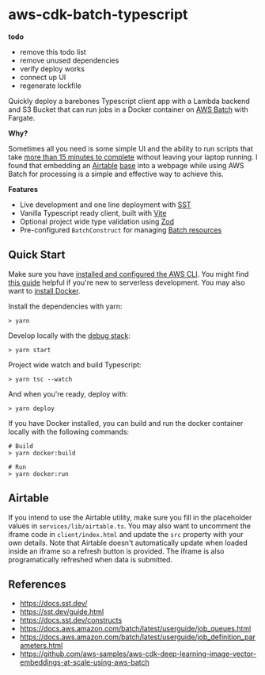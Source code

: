 # aws-cdk-batch-typescript

**todo**

- remove this todo list
- remove unused dependencies
- verify deploy works
- connect up UI
- regenerate lockfile

Quickly deploy a barebones Typescript client app with a Lambda backend and S3 Bucket that can run jobs in a Docker container on [AWS Batch](https://docs.aws.amazon.com/batch/latest/userguide/what-is-batch.html) with Fargate.

**Why?**

Sometimes all you need is some simple UI and the ability to run scripts that take [more than 15 minutes to complete](https://stackoverflow.com/a/43364402/2619349) without leaving your laptop running. I found that embedding an [Airtable](https://airtable.com/) [base](https://support.airtable.com/docs/creating-a-new-empty-base) into a webpage while using AWS Batch for processing is a simple and effective way to achieve this.

**Features**

- Live development and one line deployment with [SST](https://sst.dev/)
- Vanilla Typescript ready client, built with [Vite](https://vitejs.dev/guide/)
- Optional project wide type validation using [Zod](https://github.com/colinhacks/zod#basic-usage)
- Pre-configured `BatchConstruct` for managing [Batch resources](https://docs.aws.amazon.com/cdk/api/v2/docs/aws-batch-alpha-readme.html)

## Quick Start

Make sure you have [installed and configured the AWS CLI](https://docs.aws.amazon.com/cli/latest/userguide/getting-started-install.html). You might find [this guide](https://sst.dev/guide.html) helpful if you're new to serverless development. You may also want to [install Docker](https://docs.docker.com/engine/install/).

Install the dependencies with yarn:

```
> yarn
```

Develop locally with the [debug stack](https://docs.sst.dev/live-lambda-development):

```
> yarn start
```

Project wide watch and build Typescript:

```
> yarn tsc --watch
```

And when you're ready, deploy with:

```
> yarn deploy
```

If you have Docker installed, you can build and run the docker container locally with the following commands:

```
# Build
> yarn docker:build

# Run
> yarn docker:run
```

## Airtable

If you intend to use the Airtable utility, make sure you fill in the placeholder values in `services/lib/airtable.ts`. You may also want to uncomment the iframe code in `client/index.html` and update the `src` property with your own details. Note that Airtable doesn't automatically update when loaded inside an iframe so a refresh button is provided. The iframe is also programatically refreshed when data is submitted.

## References

- https://docs.sst.dev/
- https://sst.dev/guide.html
- https://docs.sst.dev/constructs
- https://docs.aws.amazon.com/batch/latest/userguide/job_queues.html
- https://docs.aws.amazon.com/batch/latest/userguide/job_definition_parameters.html
- https://github.com/aws-samples/aws-cdk-deep-learning-image-vector-embeddings-at-scale-using-aws-batch

